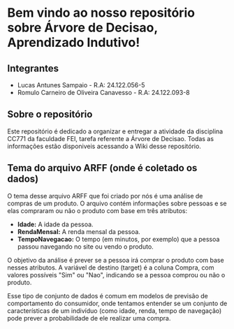# Bem vindo ao nosso repositório sobre Árvore de Decisao, Aprendizado Indutivo!

## Integrantes
* Lucas Antunes Sampaio - R.A: 24.122.056-5
* Romulo Carneiro de Oliveira Canavesso - R.A: 24.122.093-8

## Sobre o repositório
Este repositório é dedicado a organizar e entregar a atividade da disciplina CC771 da faculdade FEI, tarefa referente a Árvore de Decisao. Todas as informações estão disponiveis acessando a Wiki desse repositório.

## Tema do arquivo ARFF (onde é coletado os dados)
O tema desse arquivo ARFF que foi criado por nós é uma análise de compras de um produto. O arquivo contém informações sobre pessoas e se elas compraram ou não o produto com base em três atributos:
- **Idade:** A idade da pessoa.
- **RendaMensal:** A renda mensal da pessoa.
- **TempoNavegacao:** O tempo (em minutos, por exemplo) que a pessoa passou navegando no site ou vendo o produto.

O objetivo da análise é prever se a pessoa irá comprar o produto com base nesses atributos. A variável de destino (target) é a coluna Compra, com valores possíveis "Sim" ou "Nao", indicando se a pessoa comprou ou não o produto.

Esse tipo de conjunto de dados é comum em modelos de previsão de comportamento do consumidor, onde tentamos entender se um conjunto de características de um indivíduo (como idade, renda, tempo de navegação) pode prever a probabilidade de ele realizar uma compra.

